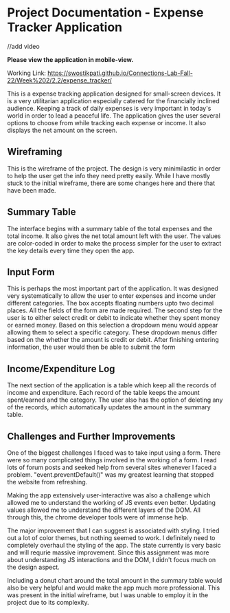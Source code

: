 # Project Documentation - Expense Tracker Application
 
//add video

**Please view the application in mobile-view.**

Working Link: https://swostikpati.github.io/Connections-Lab-Fall-22/Week%202/2.2/expense_tracker/

This is a expense tracking application designed for small-screen devices. It is a very utilitarian application especially catered for the financially inclined audience. Keeping a track of daily expenses is very important in today's world in order to lead a peaceful life. The application gives the user several options to choose from while tracking each expense or income. It also displays the net amount on the screen.

## Wireframing

This is the wireframe of the project. The design is very minimilastic in order to help the user get the info they need pretty easily. While I have mostly stuck to the initial wireframe, there are some changes here and there that have been made.

## Summary Table

The interface begins with a summary table of the total expenses and the total income. It also gives the net total amount left with the user. The values are color-coded in order to make the process simpler for the user to extract the key details every time they open the app.

## Input Form

This is perhaps the most important part of the application. It was designed very systematically to allow the user to enter expenses and income under different categories. The box accepts floating numbers upto two decimal places. All the fields of the form are made required. The second step for the user is to either select credit or debit to indicate whether they spent money or earned money. Based on this selection a dropdown menu would appear allowing them to select a specific category. These dropdown menus differ based on the whether the amount is credit or debit. After finishing entering information, the user would then be able to submit the form

## Income/Expenditure Log

The next section of the application is a table which keep all the records of income and expenditure. Each record of the table keeps the amount spent/earned and the category. The user also has the option of deleting any of the records, which automatically updates the amount in the summary table.

## Challenges and Further Improvements

One of the biggest challenges I faced was to take input using a form. There were so many complicated things involved in the working of a form. I read lots of forum posts and seeked help from several sites whenever I faced a problem. "event.preventDefault()" was my greatest learning that stopped the website from refreshing. 

Making the app extensively user-interactive was also a challenge which allowed me to understand the working of JS events even better. Updating values allowed me to understand the different layers of the DOM. All through this, the chrome developer tools were of immense help.

The major improvement that I can suggest is associated with styling. I tried out a lot of color themes, but nothing seemed to work. I definitely need to completely overhaul the styling of the app. The state currently is very basic and will requrie massive improvement. Since this assignment was more about understanding JS interactions and the DOM, I didn't focus much on the design aspect. 

Including a donut chart around the total amount in the summary table would also be very helpful and would make the app much more professional. This was present in the initial wireframe, but I was unable to employ it in the project due to its complexity.
